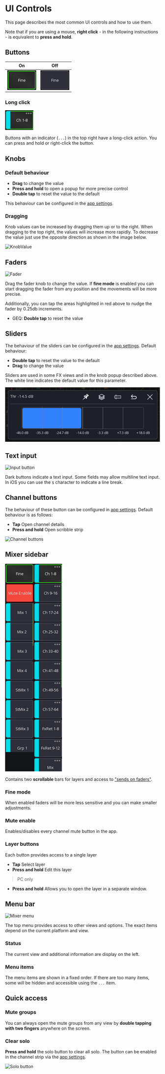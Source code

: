 # UI Controls

This page describes the most common UI controls and how to use them.

Note that if you are using a mouse, **right click** - in the following instructions - is equivalent to **press and hold**.

## Buttons

| On                                                   | Off                                                    |
|------------------------------------------------------|--------------------------------------------------------|
| ![Button On](img/generated/button-on-screenshot.png) | ![Button Off](img/generated/button-off-screenshot.png) |

### Long click

![Button long click](img/generated/button-long-click-screenshot.png)

Buttons with an indicator (`...`) in the top right have a long-click action.
You can press and hold or right-click the button.

## Knobs

### Default behaviour

- **Drag** to change the value
- **Press and hold** to open a popup for more precise control
- **Double tap** to reset the value to the default

This behaviour can be configured in the [app settings](settings/user_session.md).

### Dragging

Knob values can be increased by dragging them up or to the right.
When dragging to the top right, the values will increase more rapidly.
To decrease the value just use the opposite direction as shown in the image below.

![KnobValue](img/knob-detail.png)

## Faders

![Fader](img/fader.png)

Drag the fader knob to change the value. If **fine mode** is enabled you can start dragging the fader from any position
and the movements will be more precise.

Additionally, you can tap the areas highlighted in red above to nudge the fader by 0.25db increments.

- GEQ: **Double tap** to reset the value

## Sliders
The behaviour of the sliders can be configured in the [app settings](settings/user_session.md).
Default behaviour:

- **Double tap** to reset the value to the default
- **Drag** to change the value

Sliders are used in some FX views and in the knob popup described above.
The white line indicates the default value for this parameter.

![Slider popup](img/slider-popup.png)

## Text input
![Input button](img/text-input.png)

Dark buttons indicate a text input. Some fields may allow multiline text input. In iOS you can use the `$` character to indicate a line break.

## Channel buttons

The behaviour of these button can be configured in [app settings](settings/user_session.md).
Default behaviour is as follows:

- **Tap** Open channel details
- **Press and hold** Open scribble strip

![Channel buttons](img/channel-buttons.png)

## Mixer sidebar

![Sidebar](img/generated/sidebar-soflist-screenshot.png)

Contains two **scrollable** bars for layers and access to ["sends on faders"](sends-on-faders.md).

### Fine mode

When enabled faders will be more less sensitive and you can make smaller adjustments.

### Mute enable

Enables/disables every channel mute button in the app.

### Layer buttons

Each button provides access to a single layer

- **Tap** Select layer
- **Press and hold** Edit this layer

> PC only

- **Press and hold** Allows you to open the layer in a separate window.

## Menu bar

![Mixer menu](img/mixer-menu.png)

The top menu provides access to other views and options. The exact items depend on the current platform and view.

### Status

The current view and additional information are display on the left.

### Menu items

The menu items are shown in a fixed order. If there are too many items, some will be hidden and accessible using the  `...` item.

## Quick access

### Mute groups

You can always open the mute groups from any view by **double tapping with two fingers** anywhere
on the screen.

### Clear solo

**Press and hold** the solo button to clear all solo.
The button can be enabled in the channel strip via the [app settings](settings/channel-strip.md).

![Solo button](img/solo-button.png)
